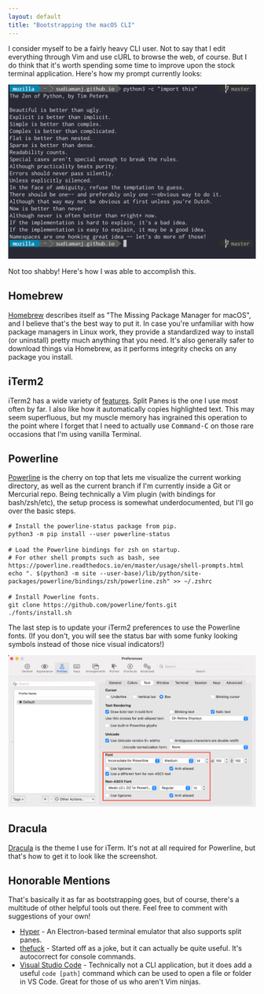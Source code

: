 ```yaml
---
layout: default
title: "Bootstrapping the macOS CLI"
---
```


I consider myself to be a fairly heavy CLI user. Not to say that I edit everything through Vim and use cURL to browse the web, of course. But I do think that it's worth spending some time to improve upon the stock terminal application. Here's how my prompt currently looks:

![iTerm2 Prompt](/assets/iTerm2.png)

Not too shabby! Here's how I was able to accomplish this.

## Homebrew

[Homebrew](https://brew.sh/) describes itself as "The Missing Package Manager for macOS", and I believe that's the best way to put it. In case you're unfamiliar with how package managers in Linux work, they provide a standardized way to install (or uninstall) pretty much anything that you need. It's also generally safer to download things via Homebrew, as it performs integrity checks on any package you install.

## iTerm2

iTerm2 has a wide variety of [features](https://iterm2.com/features.html). Split Panes is the one I use most often by far. I also like how it automatically copies highlighted text. This may seem superfluous, but my muscle memory has ingrained this operation to the point where I forget that I need to actually use <kbd>Command-C</kbd> on those rare occasions that I'm using vanilla Terminal.

## Powerline

[Powerline](https://powerline.readthedocs.io) is the cherry on top that lets me visualize the current working directory, as well as the current branch if I'm currently inside a Git or Mercurial repo. Being technically a Vim plugin (with bindings for bash/zsh/etc), the setup process is somewhat underdocumented, but I'll go over the basic steps.

```
# Install the powerline-status package from pip.
python3 -m pip install --user powerline-status

# Load the Powerline bindings for zsh on startup.
# For other shell prompts such as bash, see https://powerline.readthedocs.io/en/master/usage/shell-prompts.html
echo ". $(python3 -m site --user-base)/lib/python/site-packages/powerline/bindings/zsh/powerline.zsh" >> ~/.zshrc

# Install Powerline fonts.
git clone https://github.com/powerline/fonts.git
./fonts/install.sh
```

The last step is to update your iTerm2 preferences to use the Powerline fonts. (If you don't, you will see the status bar with some funky looking symbols instead of those nice visual indicators!)

![iTerm2 Preferences](/assets/iTerm2Prefs.png)

## Dracula

[Dracula](https://draculatheme.com/iterm) is the theme I use for iTerm. It's not at all required for Powerline, but that's how to get it to look like the screenshot.

## Honorable Mentions

That's basically it as far as bootstrapping goes, but of course, there's a multitude of other helpful tools out there. Feel free to comment with suggestions of your own!

- [Hyper](https://hyper.is/) - An Electron-based terminal emulator that also supports split panes.
- [thefuck](https://github.com/nvbn/thefuck) - Started off as a joke, but it can actually be quite useful. It's autocorrect for console commands.
- [Visual Studio Code](https://code.visualstudio.com/) - Technically not a CLI application, but it does add a useful `code [path]` command which can be used to open a file or folder in VS Code. Great for those of us who aren't Vim ninjas.
